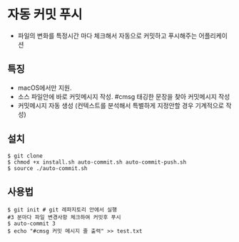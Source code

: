 # 자동 커밋 푸시
- 파일의 변화를 특정시간 마다 체크해서 자동으로 커밋하고 푸시해주는 어플리케이션 


## 특징
- macOS에서만 지원.
- 소스 파일안에 바로 커밋메시지 작성. #cmsg  태깅한 문장을 찾아 커밋메시지 작성 
- 커밋메시지 자동 생성 (컨텍스트를 분석해서 특별하게 지정안할 경우 기계적으로 작성)

## 설치
```
$ git clone 
$ chmod +x install.sh auto-commit.sh auto-commit-push.sh
$ source ./auto-commit.sh
```


## 사용법
```
$ git init # git 레파지토리 안에서 실행
#3 분마다 파일 변경사항 체크하여 커밋후 푸시 
$ auto-commit 3 
$ echo "#cmsg 커밋 메시지 줄 출력" >> test.txt
```
